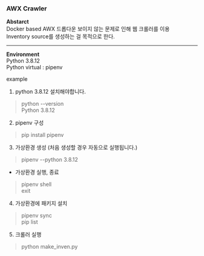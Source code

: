 ### AWX Crawler
**Abstarct**  
Docker based AWX 드롭다운 보이지 않는 문제로 인해 웹 크롤러를 이용  
Inventory source를 생성하는 걸 목적으로 한다.

---
**Environment**  
Python 3.8.12  
Python virtual : pipenv

example  
1. python 3.8.12 설치해야합니다.
> python --version  
> Python 3.8.12  

2. pipenv 구성
> pip install pipenv

3. 가상환경 생성 (처음 생성할 경우 자동으로 실행됩니다.)
> pipenv --python 3.8.12  

- 가상환경 실행, 종료  
> pipenv shell  
> exit

4. 가상환경에 패키지 설치
> pipenv sync  
> pip list

5. 크롤러 실행
> python make_inven.py